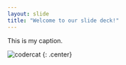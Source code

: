 ```yaml
---
layout: slide
title: "Welcome to our slide deck!"
---
```


This is my caption.

![codercat](https://octodex.github.com/images/codercat.jpg)
{: .center}
